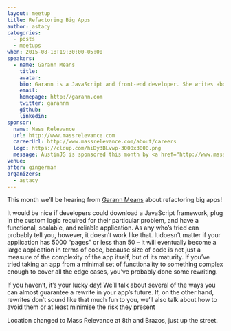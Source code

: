 ```yaml
---
layout: meetup
title: Refactoring Big Apps
author: astacy
categories:
  - posts
  - meetups
when: 2015-08-18T19:30:00-05:00
speakers:
  - name: Garann Means
    title:
    avatar:
    bio: Garann is a JavaScript and front-end developer. She writes about web technologies and communities on <a href="http://garann.com">her own blog</a> as well as contributing articles to other technical publications, and is the author of &#8220;Node for Front-End Developers&#8221; from O&#8217;Reilly. She&#8217;s taught classes on many of the same topics she writes about, and sometimes organizes events for other developers.
    email:
    homepage: http://garann.com
    twitter: garannm
    github:
    linkedin:
sponsor:
  name: Mass Relevance
  url: http://www.massrelevance.com
  careerUrl: http://www.massrelevance.com/about/careers
  logo: https://cldup.com/hiDy3BLvwp-3000x3000.png
  message: AustinJS is sponsored this month by <a href="http://www.massrelevance.com/">Mass Relevance</a>, so if you enjoy a slice of pizza or a drink at the meetup then be sure to thank them. Better yet, if you&#8217;re a developer looking for a job, check out <a href="http://www.massrelevance.com/about/careers">careers at Mass Relevance</a> or chat with one of their engineers at the meetup.
venue:
after: gingerman
organizers:
  - astacy
---
```


This month we&#8217;ll be hearing from [Garann Means][1] about refactoring big apps!

It would be nice if developers could download a JavaScript framework, plug in the custom logic required for their particular problem, and have a functional, scalable, and reliable application. As any who&#8217;s tried can probably tell you, however, it doesn&#8217;t work like that. It doesn&#8217;t matter if your application has 5000 &#8220;pages&#8221; or less than 50 &#8211; it will eventually become a large application in terms of code, because size of code is not just a measure of the complexity of the app itself, but of its maturity. If you&#8217;ve tried taking an app from a minimal set of functionality to something complex enough to cover all the edge cases, you&#8217;ve probably done some rewriting.

If you haven&#8217;t, it&#8217;s your lucky day! We&#8217;ll talk about several of the ways you can almost guarantee a rewrite in your app&#8217;s future. If, on the other hand, rewrites don&#8217;t sound like that much fun to you, we&#8217;ll also talk about how to avoid them or at least minimise the risk they present

<div class="ajs-box">Location changed to Mass Relevance at 8th and Brazos, just up the street.</div>

[1]: https://twitter.com/garannm
